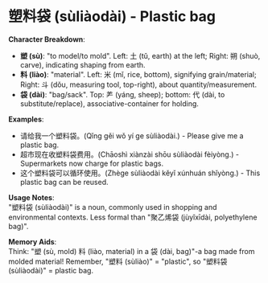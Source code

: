 # **塑料袋 (sùliàodài) - Plastic bag**

**Character Breakdown**:  
- **塑 (sù)**: "to model/to mold". Left: 土 (tǔ, earth) at the left; Right: 朔 (shuò, carve), indicating shaping from earth.  
- **料 (liào)**: "material". Left: 米 (mǐ, rice, bottom), signifying grain/material; Right: 斗 (dǒu, measuring tool, top-right), about quantity/measurement.  
- **袋 (dài)**: "bag/sack". Top: ⺶ (yáng, sheep); bottom: 代 (dài, to substitute/replace), associative-container for holding.

**Examples**:  
- 请给我一个塑料袋。(Qǐng gěi wǒ yí ge sùliàodài.) - Please give me a plastic bag.  
- 超市现在收塑料袋费用。(Chāoshì xiànzài shōu sùliàodài fèiyòng.) - Supermarkets now charge for plastic bags.  
- 这个塑料袋可以循环使用。(Zhège sùliàodài kěyǐ xúnhuán shǐyòng.) - This plastic bag can be reused.

**Usage Notes**:  
"塑料袋 (sùliàodài)" is a noun, commonly used in shopping and environmental contexts. Less formal than "聚乙烯袋 (jùyǐxīdài, polyethylene bag)".

**Memory Aids**:  
Think: "塑 (sù, mold) 料 (liào, material) in a 袋 (dài, bag)"-a bag made from molded material! Remember, "塑料 (sùliào)" = "plastic", so "塑料袋 (sùliàodài)" = plastic bag.